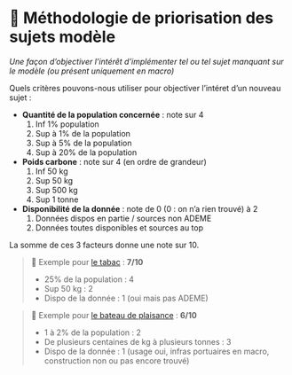 # 🎨 Méthodologie de priorisation des sujets modèle

*Une façon d’objectiver l’intérêt d’implémenter tel ou tel sujet manquant sur le modèle (ou présent uniquement en macro)*

Quels critères pouvons-nous utiliser pour objectiver l’intéret d’un nouveau sujet :

- **Quantité de la population concernée** : note sur 4
    1. Inf 1% population
    2. Sup à 1% de la population
    3. Sup à 5% de la population
    4. Sup à 20% de la population
- **Poids carbone** : note sur 4 (en ordre de grandeur)
    1. Inf 50 kg
    2. Sup 50 kg
    3. Sup 500 kg
    4. Sup 1 tonne
- **Disponibilité de la donnée** : note de 0 (0 : on n’a rien trouvé) à 2
    1. Données dispos en partie / sources non ADEME
    2. Données toutes disponibles et sources au top

La somme de ces 3 facteurs donne une note sur 10.

> 🚬 Exemple pour [le tabac](https://github.com/incubateur-ademe/nosgestesclimat/issues/135) : **7/10**
> 
> - 25% de la population : 4
> - Sup 50 kg : 2
> - Dispo de la donnée : 1 (oui mais pas ADEME)

> 🚤 Exemple pour [le bateau de plaisance](https://github.com/incubateur-ademe/nosgestesclimat/issues/1981) : **6/10**
>
> - 1 à 2% de la population : 2
> - De plusieurs centaines de kg à plusieurs tonnes : 3
> - Dispo de la donnée : 1 (usage oui, infras portuaires en macro, construction non ou pas encore trouvé)

